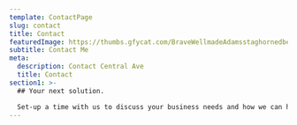 ```yaml
---
template: ContactPage
slug: contact
title: Contact
featuredImage: https://thumbs.gfycat.com/BraveWellmadeAdamsstaghornedbeetle-size_restricted.gif
subtitle: Contact Me
meta:
  description: Contact Central Ave
  title: Contact
section1: >-
  ## Your next solution.

  Set-up a time with us to discuss your business needs and how we can help you grow.
---
```

